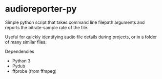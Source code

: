 # audioreporter-py

Simple python script that takes command line filepath arguments and reports the bitrate-sample rate of the file.

Useful for quickly identifying audio file details during projects, or in a folder of many similar files.

Dependencies
 - Python 3
 - Pydub
 - ffprobe (from ffmpeg)